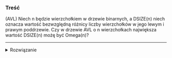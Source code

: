 ### Treść
(AVL)
Niech n będzie wierzchołkiem w drzewie binarnych, a DSIZE(n) niech oznacza wartość bezwzględną różnicy liczby wierzchołków w jego lewym i prawym poddrzewie. Czy w drzewie AVL o n wierzchołkach największa wartość DSIZE(n) możę być Omega(n)?

------
<details><summary>Rozwiązanie</summary>
<p>

